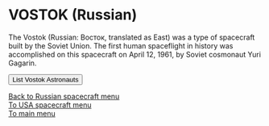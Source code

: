 # VOSTOK (Russian)
 

The Vostok (Russian: Восток, translated as East) was a type of spacecraft built by the Soviet Union. The first human spaceflight in history was accomplished on this spacecraft on April 12, 1961, by Soviet cosmonaut Yuri Gagarin.
<div>
  <button id="getVostok" type="button" class="btn btn-lg btn-warning"> List Vostok Astronauts  </button>
</div>
<div>
  <ul id='bar'>
  </ul>
</div>
 <p>
  <a href="russian.html">Back to Russian spacecraft menu</a><br/>
  <a href="usa.html">To USA spacecraft menu</a><br/>
  <a href="index.html">To main menu</a> <br/>
  </p>
  <p>
   <img alt="" class="fifty-percent" src="/images/Vostok.jpg"/>
  </p>